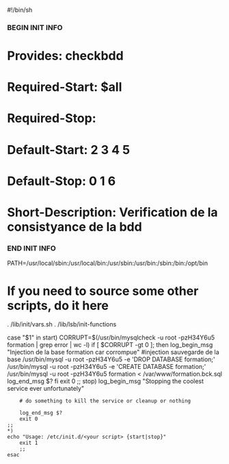 #!/bin/sh
### BEGIN INIT INFO
# Provides:          checkbdd
# Required-Start:    $all
# Required-Stop:
# Default-Start:     2 3 4 5
# Default-Stop:      0 1 6
# Short-Description: Verification de la consistyance de la bdd
### END INIT INFO

PATH=/usr/local/sbin:/usr/local/bin:/usr/sbin:/usr/bin:/sbin:/bin:/opt/bin

# If you need to source some other scripts, do it here
. /lib/init/vars.sh
. /lib/lsb/init-functions

case "$1" in
    start)
        CORRUPT=$(/usr/bin/mysqlcheck -u root -pzH34Y6u5 formation | grep error | wc -l)
        if [ $CORRUPT -gt 0 ]; then
            log_begin_msg "Injection de la base formation car corrompue"
            #injection sauvegarde de la base
            /usr/bin/mysql -u root -pzH34Y6u5 -e 'DROP DATABASE formation;'
            /usr/bin/mysql -u root -pzH34Y6u5 -e 'CREATE DATABASE formation;'
            /usr/bin/mysql -u root -pzH34Y6u5 formation < /var/www/formation.bck.sql
            log_end_msg $?
        fi
        exit 0
    ;;
    stop)
        log_begin_msg "Stopping the coolest service ever unfortunately"

        # do something to kill the service or cleanup or nothing

        log_end_msg $?
        exit 0
    ;;
    *)
    echo "Usage: /etc/init.d/<your script> {start|stop}"
        exit 1
        ;;
    esac
